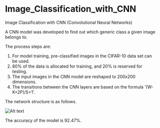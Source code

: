 # Image_Classification_with_CNN
Image Classification with CNN (Convolutional Neural Networks)

A CNN model was developed to find out which generic class a given image belongs to.

The process steps are:

1. For model training, pre-classified images in the CIFAR-10 data set can be used.
2. 80% of the data is allocated for training, and 20% is reserved for testing.
3. The input images in the CNN model are reshaped to 200x200 dimensions.
4. The transitions between the CNN layers are based on the formula '(W-K+2P)/S+1'.

The network structure is as follows.

![Alt text](https://user-images.githubusercontent.com/35924267/54076726-7aec3d00-42bf-11e9-991b-09c61ee04de5.png?raw=true "Network_Structure")

The accuracy of the model is 92.47%.
